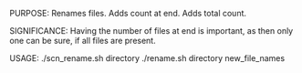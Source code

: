 PURPOSE:
Renames files.
Adds count at end.
Adds total count.

SIGNIFICANCE:
Having the number of files at end is important, as then only one can be sure, if all files are present.

USAGE: 
./scn_rename.sh directory
./rename.sh directory new_file_names
